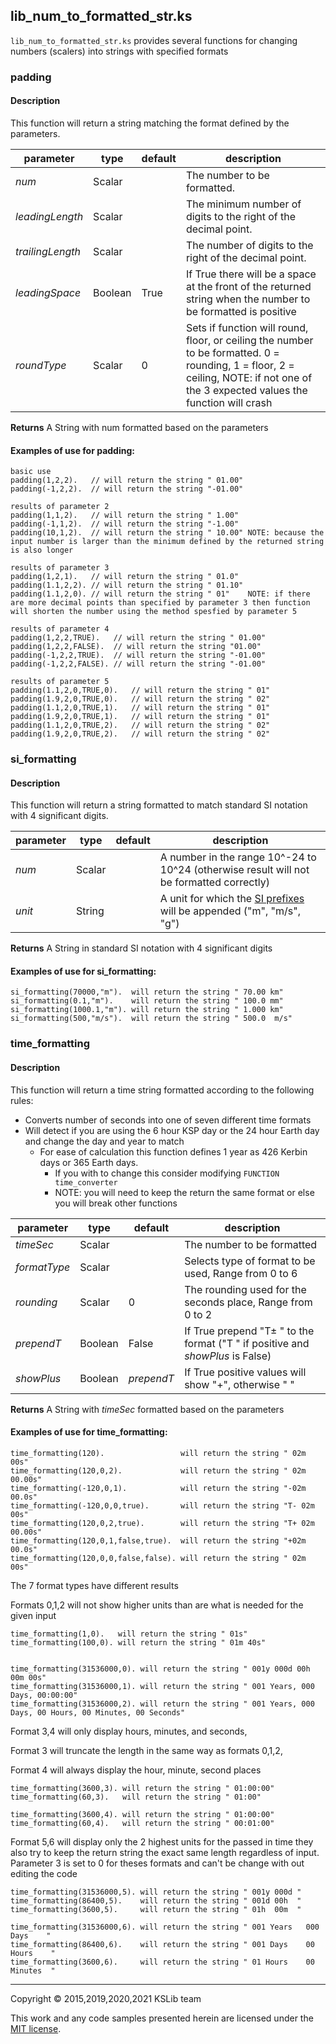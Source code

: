 ## lib_num_to_formatted_str.ks

``lib_num_to_formatted_str.ks`` provides several functions for changing numbers (scalers) into strings with specified formats

### padding
#### Description
This function will return a string matching the format defined by the parameters.


| parameter        | type    | default | description                                                                                                                                                                     |
| ---------------- | ------- | ------- | ------------------------------------------------------------------------------------------------------------------------------------------------------------------------------- |
| *num*            | Scalar  |         | The number to be formatted.                                                                                                                                                     |
| *leadingLength*  | Scalar  |         | The minimum number of digits to the right of the decimal point.                                                                                                                 |
| *trailingLength* | Scalar  |         | The number of digits to the right of the decimal point.                                                                                                                         |
| *leadingSpace*   | Boolean | True    | If True there will be a space at the front of the returned string when the number to be formatted is positive                                                                   |
| *roundType*      | Scalar  | 0       | Sets if function will round, floor, or ceiling the number to be formatted. 0 = rounding, 1 = floor, 2 = ceiling, NOTE: if not one of the 3 expected values the function will crash |

**Returns** A String with num formatted based on the parameters


#### Examples of use for padding:

    basic use
    padding(1,2,2).   // will return the string " 01.00"
    padding(-1,2,2).  // will return the string "-01.00"

    results of parameter 2
    padding(1,1,2).   // will return the string " 1.00"
    padding(-1,1,2).  // will return the string "-1.00"
    padding(10,1,2).  // will return the string " 10.00" NOTE: because the input number is larger than the minimum defined by the returned string is also longer

    results of parameter 3
    padding(1,2,1).   // will return the string " 01.0"
    padding(1.1,2,2). // will return the string " 01.10"
    padding(1.1,2,0). // will return the string " 01"    NOTE: if there are more decimal points than specified by parameter 3 then function will shorten the number using the method spesfied by parameter 5

    results of parameter 4
    padding(1,2,2,TRUE).   // will return the string " 01.00"
    padding(1,2,2,FALSE).  // will return the string "01.00"
    padding(-1,2,2,TRUE).  // will return the string "-01.00"
    padding(-1,2,2,FALSE). // will return the string "-01.00"

    results of parameter 5
	padding(1.1,2,0,TRUE,0).   // will return the string " 01"
	padding(1.9,2,0,TRUE,0).   // will return the string " 02"
	padding(1.1,2,0,TRUE,1).   // will return the string " 01"
	padding(1.9,2,0,TRUE,1).   // will return the string " 01"
	padding(1.1,2,0,TRUE,2).   // will return the string " 02"
	padding(1.9,2,0,TRUE,2).   // will return the string " 02"



### si_formatting
#### Description
This function will return a string formatted to match standard SI notation with 4 significant digits.

| parameter | type   | default | description                                                                                                                            |
| --------- | ------ | ------- | -------------------------------------------------------------------------------------------------------------------------------------- |
| *num*     | Scalar |         | A number in the range 10^-24 to 10^24 (otherwise result will not be formatted correctly)                                               |
| *unit*    | String |         | A unit for which the [SI prefixes](https://en.wikipedia.org/wiki/Metric_prefix#List_of_SI_prefixes) will be appended ("m", "m/s", "g") |

**Returns** A String in standard SI notation with 4 significant digits


#### Examples of use for si_formatting:

    si_formatting(70000,"m").  will return the string " 70.00 km"
    si_formatting(0.1,"m").    will return the string " 100.0 mm"
    si_formatting(1000.1,"m"). will return the string " 1.000 km"
    si_formatting(500,"m/s").  will return the string " 500.0  m/s"



### time_formatting
#### Description
This function will return a time string formatted according to the following rules:
  * Converts number of seconds into one of seven different time formats
  * Will detect if you are using the 6 hour KSP day or the 24 hour Earth day and change the day and year to match
    * For ease of calculation this function defines 1 year as 426 Kerbin days or 365 Earth days.
      * If you with to change this consider modifying `FUNCTION time_converter`
      * NOTE: you will need to keep the return the same format or else you will break other functions

| parameter    | type    | default    | description                                                                     |
| ------------ | ------- | ---------- | ------------------------------------------------------------------------------- |
| *timeSec*    | Scalar  |            | The number to be formatted                                                      |
| *formatType* | Scalar  |            | Selects type of format to be used, Range from 0 to 6                            |
| *rounding*   | Scalar  | 0          | The rounding used for the seconds place, Range from 0 to 2                      |
| *prependT*   | Boolean | False      | If True prepend "T± " to the format ("T  " if positive and *showPlus* is False) |
| *showPlus*   | Boolean | *prependT* | If True positive values will show "+", otherwise " "                            |

**Returns** A String with *timeSec* formatted based on the parameters


#### Examples of use for time_formatting:

    time_formatting(120).                 will return the string " 02m 00s"
    time_formatting(120,0,2).             will return the string " 02m 00.00s"
    time_formatting(-120,0,1).            will return the string "-02m 00.0s"
    time_formatting(-120,0,0,true).       will return the string "T- 02m 00s"
    time_formatting(120,0,2,true).        will return the string "T+ 02m 00.00s"
    time_formatting(120,0,1,false,true).  will return the string "+02m 00.0s"
    time_formatting(120,0,0,false,false). will return the string " 02m 00s"

The 7 format types have different results

Formats 0,1,2 will not show higher units than are what is needed for the given input

    time_formatting(1,0).   will return the string " 01s"
    time_formatting(100,0). will return the string " 01m 40s"


    time_formatting(31536000,0). will return the string " 001y 000d 00h 00m 00s"
    time_formatting(31536000,1). will return the string " 001 Years, 000 Days, 00:00:00"
    time_formatting(31536000,2). will return the string " 001 Years, 000 Days, 00 Hours, 00 Minutes, 00 Seconds"

Format 3,4 will only display hours, minutes, and seconds,

Format 3 will truncate the length in the same way as formats 0,1,2,

Format 4 will always display the hour, minute, second places

    time_formatting(3600,3). will return the string " 01:00:00"
    time_formatting(60,3).   will return the string " 01:00"

    time_formatting(3600,4). will return the string " 01:00:00"
    time_formatting(60,4).   will return the string " 00:01:00"

Format 5,6 will display only the 2 highest units for the passed in time they also try to keep the return string the exact same length regardless of input.  Parameter 3 is set to 0 for theses formats and can't be change with out editing the code

    time_formatting(31536000,5). will return the string " 001y 000d "
    time_formatting(86400,5).    will return the string " 001d 00h  "
    time_formatting(3600,5).     will return the string " 01h  00m  "

    time_formatting(31536000,6). will return the string " 001 Years   000 Days    "
    time_formatting(86400,6).    will return the string " 001 Days    00 Hours    "
    time_formatting(3600,6).     will return the string " 01 Hours    00 Minutes  "

---
Copyright © 2015,2019,2020,2021 KSLib team

This work and any code samples presented herein are licensed under the [MIT license](../LICENSE).